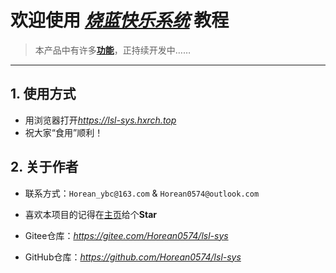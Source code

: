 # 欢迎使用 [***烧蓝快乐系统***][1] 教程

> 本产品中有许多[**功能**][2]，正持续开发中……

---

## **1. 使用方式**
- 用浏览器打开*https://lsl-sys.hxrch.top*
- 祝大家“食用”顺利！

## **2. 关于作者**
- 联系方式：`Horean_ybc@163.com` & `Horean0574@outlook.com`
- 喜欢本项目的记得在[主页][3]给个**Star**
- Gitee仓库：*https://gitee.com/Horean0574/lsl-sys*
- GitHub仓库：*https://github.com/Horean0574/lsl-sys*

  [1]: https://lsl-sys.hxrch.top
  [2]: https://lsl-sys.hxrch.top/#usage-area
  [3]: https://gitee.com/Horean0574/lsl-sys/